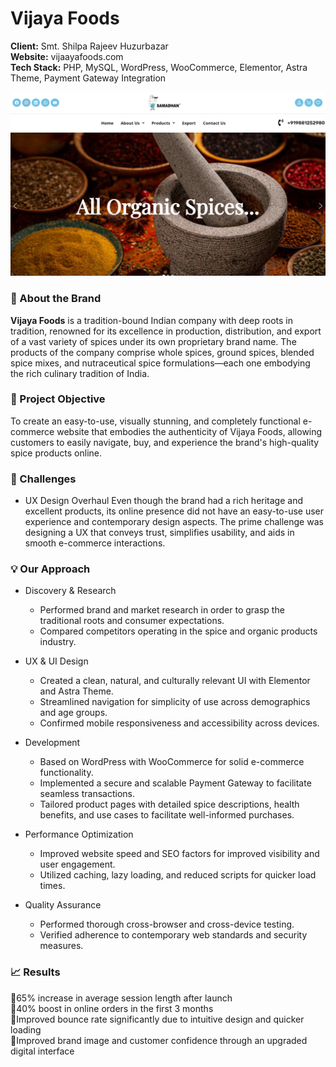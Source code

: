 # Vijaya Foods

**Client:** Smt. Shilpa Rajeev Huzurbazar  
**Website:** vijaayafoods.com  
**Tech Stack:** PHP, MySQL, WordPress, WooCommerce, Elementor, Astra  Theme, Payment Gateway Integration  

![vijaya foods homepage](vijayafoods.png)

### 🏢 About the Brand

**Vijaya Foods** is a tradition-bound Indian company with deep roots in tradition, renowned for its excellence in production, distribution, and export of a vast variety of spices under its own proprietary brand name. The products of the company comprise whole spices, ground spices, blended spice mixes, and nutraceutical spice formulations—each one embodying the rich culinary tradition of India.

### 🎯 Project Objective

To create an easy-to-use, visually stunning, and completely functional e-commerce website that embodies the authenticity of Vijaya Foods, allowing customers to easily navigate, buy, and experience the brand's high-quality spice products online.

### 🚧 Challenges

- UX Design Overhaul
	Even though the brand had a rich heritage and excellent products, its online presence did not have an easy-to-use user experience and contemporary design aspects. The prime challenge was designing a UX that conveys trust, simplifies usability, and aids in smooth e-commerce interactions.

### 💡 Our Approach  

- Discovery & Research
	- Performed brand and market research in order to grasp the traditional roots and consumer expectations.
	- Compared competitors operating in the spice and organic products industry.

- UX & UI Design
	- Created a clean, natural, and culturally relevant UI with Elementor and Astra Theme.
	- Streamlined navigation for simplicity of use across demographics and age groups.
	- Confirmed mobile responsiveness and accessibility across devices.

- Development
	- Based on WordPress with WooCommerce for solid e-commerce functionality.
	- Implemented a secure and scalable Payment Gateway to facilitate seamless transactions.
	- Tailored product pages with detailed spice descriptions, health benefits, and use cases to facilitate well-informed purchases.

- Performance Optimization
	- Improved website speed and SEO factors for improved visibility and user engagement.
	- Utilized caching, lazy loading, and reduced scripts for quicker load times.

- Quality Assurance
	- Performed thorough cross-browser and cross-device testing.
	- Verified adherence to contemporary web standards and security measures.

### 📈 Results  

📌65% increase in average session length after launch  
📌40% boost in online orders in the first 3 months  
📌Improved bounce rate significantly due to intuitive design and quicker loading  
📌Improved brand image and customer confidence through an upgraded digital interface  
